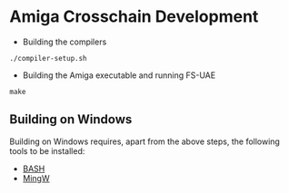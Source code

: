 # Amiga Crosschain Development

* Building the compilers
```
./compiler-setup.sh
```

* Building the Amiga executable and running FS-UAE
```
make
```


## Building on Windows

Building on Windows requires, apart from the above steps, the following tools to be installed:
* [BASH](https://www.windowscentral.com/how-install-bash-shell-command-line-windows-10)
* [MingW](https://sourceforge.net/projects/mingw-w64/)
